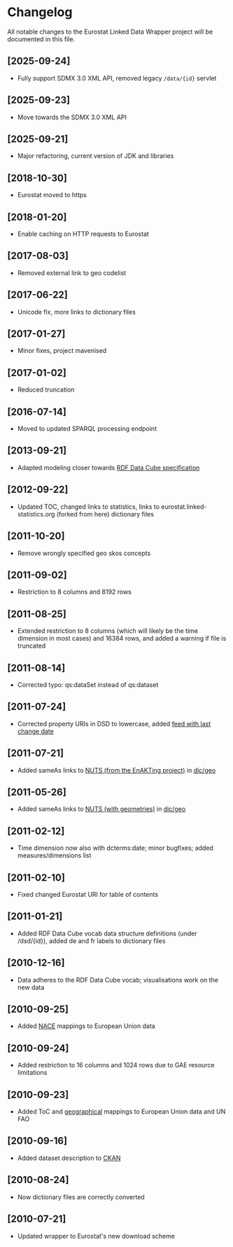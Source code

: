 # Changelog

All notable changes to the Eurostat Linked Data Wrapper project will be documented in this file.

## [2025-09-24]
- Fully support SDMX 3.0 XML API, removed legacy `/data/{id}` servlet

## [2025-09-23]
- Move towards the SDMX 3.0 XML API

## [2025-09-21]
- Major refactoring, current version of JDK and libraries

## [2018-10-30]
- Eurostat moved to https

## [2018-01-20]
- Enable caching on HTTP requests to Eurostat

## [2017-08-03]
- Removed external link to geo codelist

## [2017-06-22]
- Unicode fix, more links to dictionary files

## [2017-01-27]
- Minor fixes, project mavenised

## [2017-01-02]
- Reduced truncation

## [2016-07-14]
- Moved to updated SPARQL processing endpoint

## [2013-09-21]
- Adapted modeling closer towards [RDF Data Cube specification](http://www.w3.org/TR/vocab-data-cube/)

## [2012-09-22]
- Updated TOC, changed links to statistics, links to eurostat.linked-statistics.org (forked from here) dictionary files

## [2011-10-20]
- Remove wrongly specified geo skos concepts

## [2011-09-02]
- Restriction to 8 columns and 8192 rows

## [2011-08-25]
- Extended restriction to 8 columns (which will likely be the time dimension in most cases) and 16384 rows, and added a warning if file is truncated

## [2011-08-14]
- Corrected typo: qs:dataSet instead of qs:dataset

## [2011-07-24]
- Corrected property URIs in DSD to lowercase, added [feed with last change date](feed.rdf)

## [2011-07-21]
- Added sameAs links to [NUTS (from the EnAKTing project)](http://nuts.psi.enakting.org/) in [dic/geo](./dic/geo)

## [2011-05-26]
- Added sameAs links to [NUTS (with geometries)](http://nuts.geovocab.org/) in [dic/geo](./dic/geo)

## [2011-02-12]
- Time dimension now also with dcterms:date; minor bugfixes; added measures/dimensions list

## [2011-02-10]
- Fixed changed Eurostat URI for table of contents

## [2011-01-21]
- Added RDF Data Cube vocab data structure definitions (under /dsd/{id}), added de and fr labels to dictionary files

## [2010-12-16]
- Data adheres to the RDF Data Cube vocab; visualisations work on the new data

## [2010-09-25]
- Added [NACE](dic/nace_r2) mappings to European Union data

## [2010-09-24]
- Added restriction to 16 columns and 1024 rows due to GAE resource limitations

## [2010-09-23]
- Added ToC and [geographical](dic/geo) mappings to European Union data and UN FAO

## [2010-09-16]
- Added dataset description to [CKAN](http://www.ckan.net/package/linked-eurostat)

## [2010-08-24]
- Now dictionary files are correctly converted

## [2010-07-21]
- Updated wrapper to Eurostat's new download scheme
